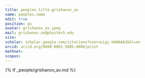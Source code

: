 ```yaml
---
title: peoples.title.grishanov_av
name: peoples.name
edit: true
position: gs
avatar: grishanov_av.jpeg
mail: grishanov.av@phystech.edu
site:
scholar: scholar.google.com/citations?user=LLgj-U4AAAAJ&hl=en
orcid: orcid.org/0000-0001-5085-060X/print
mathnet:
scopus:
---
```


{% tf _people/grishanov_av.md %}
